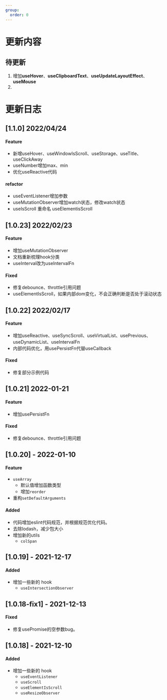 ```yaml
---
group:
  order: 0 
---
```


# 更新内容

## 待更新
1. 增加**useHover**、**useClipboardText**、**useUpdateLayoutEffect**、**useMouse**
2. 

# 更新日志

## [1.1.0] 2022/04/24

#### Feature

- 新增useHover、useWindowIsScroll、useStorage、useTitle、useClickAway
- useNumber增加max、min
- 优化useReactive代码

#### refactor

- useEventListener增加参数
- useMutationObserver增加watch状态，修改watch状态
- useIsScroll 重命名 useElementisScroll 

## [1.0.23] 2022/02/23

#### Feature

- 增加useMutationObserver
- 文档重新梳理hook分类
- useInterval改为useIntervalFn

#### Fixed

- 修复debounce、throttle引用问题
- useElementIsScroll，如果内部dom变化，不会正确判断是否处于滚动状态

## [1.0.22] 2022/02/17

#### Feature

- 增加useReactive、useSyncScroll、useVirtualList、usePrevious、useDynamicList、useIntervalFn
- 内部代码优化，用usePersistFn代替useCallback

#### Fixed

- 修复部分示例代码

## [1.0.21] 2022-01-21

#### Feature

- 增加usePersistFn

#### Fixed

- 修复debounce、throttle引用问题

## [1.0.20] - 2022-01-10

#### Feature

- `useArray`
  - 默认值增加函数类型
  - 增加`reorder`
- 重构`setDefaultArguments`

#### Added

- 代码增加eslint代码规范，并根据规范优化代码。
- 去除lodash，减少包大小
- 增加新的utils
  - `colSpan`

## [1.0.19] - 2021-12-17

#### Added

- 增加一些新的 hook
  - `useIntersectionObserver`

## [1.0.18-fix1] - 2021-12-13

#### Fixed

- 修复usePromise的空参数bug。

## [1.0.18] - 2021-12-10

#### Added

- 增加一些新的 hook
  - `useEventListener`
  - `useScroll`
  - `useElementIsScroll`
  - `useResizeObserver`

